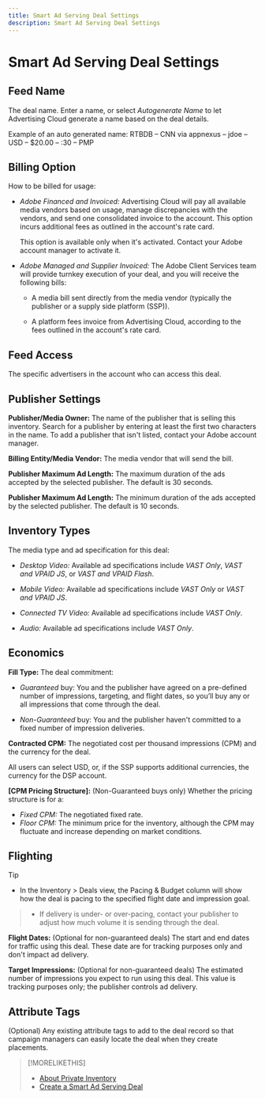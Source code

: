 ```yaml
---
title: Smart Ad Serving Deal Settings
description: Smart Ad Serving Deal Settings
---
```


# Smart Ad Serving Deal Settings

<!-- ## Screen 1 -->

## Feed Name

The deal name. Enter a name, or select *Autogenerate Name* to let Advertising Cloud generate a name based on the deal details.

Example of an auto generated name: RTBDB – CNN via appnexus – jdoe – USD – $20.00 – :30 – PMP

## Billing Option

How to be billed for usage:

* *Adobe Financed and Invoiced:* Advertising Cloud will pay all available media vendors based on usage, manage discrepancies with the vendors, and send one consolidated invoice to the account. This option incurs additional fees as outlined in the account's rate card<!-- [the account's rate card](/help/dsp/admin/rate-card-view.md) -->.
    
  This option is available only when it's activated. Contact your Adobe account manager to activate it.
    
* *Adobe Managed and Supplier Invoiced:* The Adobe Client Services team will provide turnkey execution of your deal, and you will receive the following bills:
    
    * A media bill sent directly from the media vendor (typically the publisher or a supply side platform (SSP)).
        
    * A platform fees invoice from Advertising Cloud, according to the fees outlined in the account's rate card<!-- [the account's rate card](/help/dsp/admin/rate-card-view.md)-->.

## Feed Access

The specific advertisers in the account who can access this deal.

<!-- ## Screen 2 -->

## Publisher Settings

**Publisher/Media Owner:** The name of the publisher that is selling this inventory. Search for a publisher by entering at least the first two characters in the name. To add a publisher that isn't listed, contact your Adobe account manager.

**Billing Entity/Media Vendor:** The media vendor that will send the bill.

**Publisher Maximum Ad Length:** The maximum duration of the ads accepted by the selected publisher. The default is 30 seconds.

**Publisher Maximum Ad Length:**  The minimum duration of the ads accepted by the selected publisher. The default is 10 seconds.

## Inventory Types

The media type and ad specification for this deal: <!-- The available ad specs seem to be the same across all publishers, but verify. -->

* *Desktop Video:* Available ad specifications include *VAST Only*, *VAST and VPAID JS*, or *VAST and VPAID Flash*.
    
* *Mobile Video:* Available ad specifications include *VAST Only* or *VAST and VPAID JS*.
    
* *Connected TV Video:* Available ad specifications include *VAST Only*.
    
* *Audio:* Available ad specifications include *VAST Only*.

## Economics

**Fill Type:** The deal commitment:

* *Guaranteed* buy: You and the publisher have agreed on a pre-defined number of impressions, targeting, and flight dates, so you’ll buy any or all impressions that come through the deal. 
    
* *Non-Guaranteed* buy: You and the publisher haven't committed to a fixed number of impression deliveries.

**Contracted CPM:** The negotiated cost per thousand impressions (CPM) and the currency for the deal.

All users can select USD, or, if the SSP supports additional currencies, the currency for the DSP account.

**\[CPM Pricing Structure\]:** (Non-Guaranteed buys only) Whether the pricing structure is for a:

* *Fixed CPM:* The negotiated fixed rate.
* *Floor CPM:* The minimum price for the inventory, although the CPM may fluctuate and increase depending on market conditions.

## Flighting

>[!TIP]
>
>* In the Inventory > Deals view, the Pacing & Budget column will show how the deal is pacing to the specified flight date and impression goal.

>* If delivery is under- or over-pacing, contact your publisher to adjust how much volume it is sending through the deal.

**Flight Dates:** (Optional for non-guaranteed deals) The start and end dates for traffic using this deal. These date are for tracking purposes only and don't impact ad delivery.

**Target Impressions:**  (Optional for non-guaranteed deals) The estimated number of impressions you expect to run using this deal. This value is tracking purposes only; the publisher controls ad delivery.

## Attribute Tags

(Optional) Any existing attribute tags to add to the deal record so that campaign managers can easily locate the deal when they create placements.

>[!MORELIKETHIS]
>
>* [About Private Inventory](private-inventory-about.md)
>* [Create a Smart Ad Serving Deal](smart-deal-create.md) <!-- probably will rename title and filename -->
